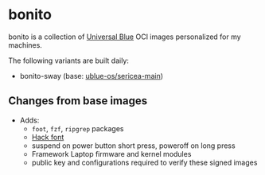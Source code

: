 # bonito

bonito is a collection of [Universal Blue](https://github.com/ublue-os) OCI images personalized for my machines.

The following variants are built daily:

* bonito-sway (base: [ublue-os/sericea-main](https://github.com/ublue-os/main/pkgs/container/sericea-main))

## Changes from base images

* Adds:
  * `foot`, `fzf`, `ripgrep` packages
  * [Hack font](https://github.com/source-foundry/Hack)
  * suspend on power button short press, poweroff on long press
  * Framework Laptop firmware and kernel modules
  * public key and configurations required to verify these signed images
